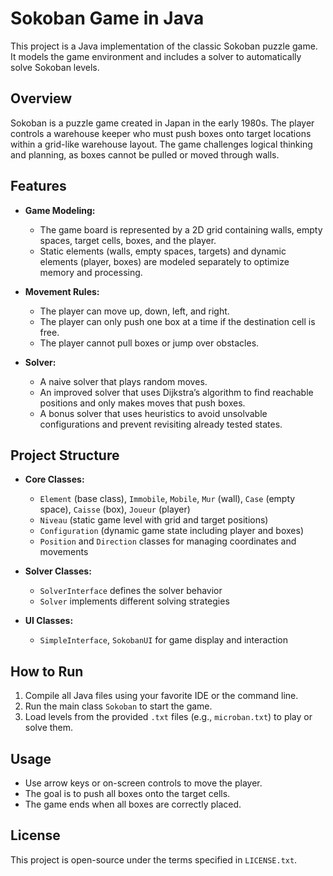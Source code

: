 

# Sokoban Game in Java

This project is a Java implementation of the classic Sokoban puzzle game. It models the game environment and includes a solver to automatically solve Sokoban levels.

## Overview

Sokoban is a puzzle game created in Japan in the early 1980s. The player controls a warehouse keeper who must push boxes onto target locations within a grid-like warehouse layout. The game challenges logical thinking and planning, as boxes cannot be pulled or moved through walls.

## Features

- **Game Modeling:**  
  - The game board is represented by a 2D grid containing walls, empty spaces, target cells, boxes, and the player.  
  - Static elements (walls, empty spaces, targets) and dynamic elements (player, boxes) are modeled separately to optimize memory and processing.

- **Movement Rules:**  
  - The player can move up, down, left, and right.  
  - The player can only push one box at a time if the destination cell is free.  
  - The player cannot pull boxes or jump over obstacles.

- **Solver:**  
  - A naive solver that plays random moves.  
  - An improved solver that uses Dijkstra’s algorithm to find reachable positions and only makes moves that push boxes.  
  - A bonus solver that uses heuristics to avoid unsolvable configurations and prevent revisiting already tested states.

## Project Structure

- **Core Classes:**  
  - `Element` (base class), `Immobile`, `Mobile`, `Mur` (wall), `Case` (empty space), `Caisse` (box), `Joueur` (player)  
  - `Niveau` (static game level with grid and target positions)  
  - `Configuration` (dynamic game state including player and boxes)  
  - `Position` and `Direction` classes for managing coordinates and movements

- **Solver Classes:**  
  - `SolverInterface` defines the solver behavior  
  - `Solver` implements different solving strategies

- **UI Classes:**  
  - `SimpleInterface`, `SokobanUI` for game display and interaction

## How to Run

1. Compile all Java files using your favorite IDE or the command line.  
2. Run the main class `Sokoban` to start the game.  
3. Load levels from the provided `.txt` files (e.g., `microban.txt`) to play or solve them.

## Usage

- Use arrow keys or on-screen controls to move the player.  
- The goal is to push all boxes onto the target cells.  
- The game ends when all boxes are correctly placed.

## License

This project is open-source under the terms specified in `LICENSE.txt`.
```
